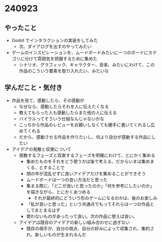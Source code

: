 # 240923

## やったこと

- Godot でインタラクションの実装をしてみた
  - 次、ダイアログを出すのやってみたい
- ゲームのインスピレーションを、ムードボードみたいに一つのボードにカテゴリに分けて雰囲気を把握するために集めた
  - シナリオ、グラフィック、キャラクター、音楽、みたいにわけて、この作品のこういう要素を取り入れたい、みたいな

## 学んだこと・気付き

- 作品を見て、感動したら、その感動が
  - なぜなら、感動したらそれを人に伝えたくなる
  - 教えてもらった人も感動したらまた他の人に伝える
  - バイラルってそういう仕組なんじゃないかな
  - こっちから作品のレビューをお願いしなくても勝手に書いてくれるし広めてくれる
  - だから、感動させる作品を作りたいし、何より自分が感動する作品にしたい
- アイデアの発散と収束について
  - 発散するフェーズと収束するフェーズを明確にわけて、とにかく集める
    - 集めたものをそれをどう使うかは後で考える、だからいまは集めまくる、とすることで
    - 頭の中が混乱せずに良いアイデアだけを集めることができそう
    - ムードボードは一つの良い方法だと思った
    - 集まる際に、「どこが良いと思ったのか」「何を参考にしたいのか」を描きながら、とにかくあつめる
      - それが最終的にどういう形のゲームになるのかは、後のお楽しみ
    - 「私が良いと思った」という共通点でもってそれらは一つの作品としてまとまるはず
    - 使わないものがあったって良い。次の作品に使えば良い。
  - アイデアは既存のアイデアの新しい組み合わせに過ぎない
    - 既存の相手が、自分の視点、自分の好みによって収集され、集約され、新しいものが生まれるんだ
